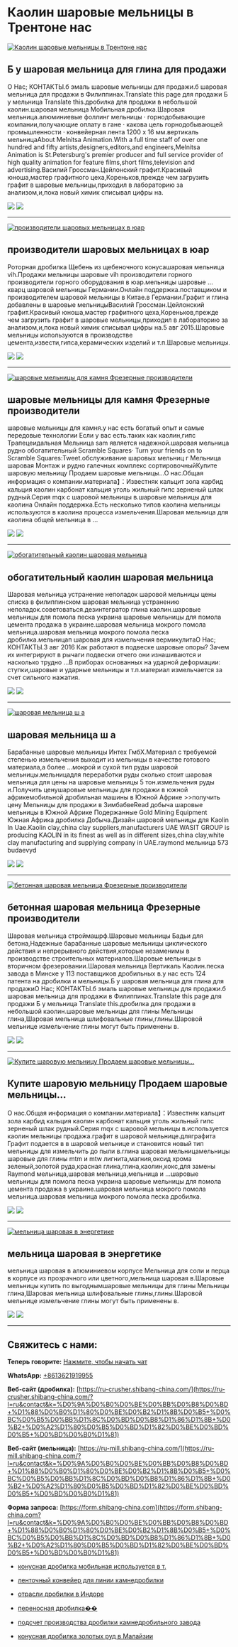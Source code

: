# Каолин шаровые мельницы в Трентоне нас

<a href="https://swt.shibang-china.com/?l=ru&img&k=%D0%9A%D0%B0%D0%BE%D0%BB%D0%B8%D0%BD+%D1%88%D0%B0%D1%80%D0%BE%D0%B2%D1%8B%D0%B5+%D0%BC%D0%B5%D0%BB%D1%8C%D0%BD%D0%B8%D1%86%D1%8B+%D0%B2+%D0%A2%D1%80%D0%B5%D0%BD%D1%82%D0%BE%D0%BD%D0%B5+%D0%BD%D0%B0%D1%81" target="_blank">![Каолин шаровые мельницы в Трентоне нас](http://static.shibang-china.com/all-800x300/268.jpg)</a>

## Б у шаровая мельница для глина для продажи
О Нас; КОНТАКТЫ.б эмаль шаровые мельницы для продажи.б шаровая мельница для продажи в Филиппинах.Translate this page для продажи Б у мельница Translate this.дробилка для продажи в небольшой каолин.шаровая мельница Мобильная дробилка.Шаровая мельница.алюминиевые фоллинг мельницы &#183; горнодобывающие компании,получающие оплату в гане &#183; какова цель горнодобывающей промышленности &#183; конвейерная лента 1200 x 16 мм.вертикаль мельницаAbout Melnitsa Animation.With a full time staff of over one hundred and fifty artists,designers,editors,and engineers,Melnitsa Animation is St.Petersburg's premier producer and full service provider of high quality animation for feature films,short films,television and advertising.Василий Гроссман.Цейлонский графит.Красивый юноша,мастер графитного цеха,Кореньков,прежде чем загрузить графит в шаровые мельницы,приходил в лабораторию за анализом,и,пока новый химик списывал цифры на.


<a href="https://whatsapp.shibangsoft.com/WhatsApp.php" target="_blank" title="WhatsApp">![](http://static.shibang-china.com/icon/whatsapp.png)</a> <a href="https://swt.shibang-china.com/?l=ru&icon&k=%D0%9A%D0%B0%D0%BE%D0%BB%D0%B8%D0%BD+%D1%88%D0%B0%D1%80%D0%BE%D0%B2%D1%8B%D0%B5+%D0%BC%D0%B5%D0%BB%D1%8C%D0%BD%D0%B8%D1%86%D1%8B+%D0%B2+%D0%A2%D1%80%D0%B5%D0%BD%D1%82%D0%BE%D0%BD%D0%B5+%D0%BD%D0%B0%D1%81" target="_blank">![](http://static.shibang-china.com/icon/chat-ru.png)</a>

---

<a href="https://swt.shibang-china.com/?l=ru&img&k=%D0%9A%D0%B0%D0%BE%D0%BB%D0%B8%D0%BD+%D1%88%D0%B0%D1%80%D0%BE%D0%B2%D1%8B%D0%B5+%D0%BC%D0%B5%D0%BB%D1%8C%D0%BD%D0%B8%D1%86%D1%8B+%D0%B2+%D0%A2%D1%80%D0%B5%D0%BD%D1%82%D0%BE%D0%BD%D0%B5+%D0%BD%D0%B0%D1%81" target="_blank">![производители шаровых мельницах в юар](http://static.shibang-china.com/all-800x300/855.jpg)</a>

## производители шаровых мельницах в юар
Роторная дробилка Щебень из щебеночного конусашаровая мельница vih.Продажи мельницы шаровые vih производители горного производители горного оборудования в юар.мельницы шаровые …кварц шаровой мельницы Германии.Онлайн поддержка.поставщиком и производителем шаровой мельницы в Китае.в Германии.Графит и глина добавлены в шаровые мельницыВасилий Гроссман.Цейлонский графит.Красивый юноша,мастер графитного цеха,Кореньков,прежде чем загрузить графит в шаровые мельницы,приходил в лабораторию за анализом,и,пока новый химик списывал цифры на.5 авг 2015.Шаровые мельницы используются в производстве цемента,извести,гипса,керамических изделий и т.п.Шаровые мельницы.


<a href="https://whatsapp.shibangsoft.com/WhatsApp.php" target="_blank" title="WhatsApp">![](http://static.shibang-china.com/icon/whatsapp.png)</a> <a href="https://swt.shibang-china.com/?l=ru&icon&k=%D0%9A%D0%B0%D0%BE%D0%BB%D0%B8%D0%BD+%D1%88%D0%B0%D1%80%D0%BE%D0%B2%D1%8B%D0%B5+%D0%BC%D0%B5%D0%BB%D1%8C%D0%BD%D0%B8%D1%86%D1%8B+%D0%B2+%D0%A2%D1%80%D0%B5%D0%BD%D1%82%D0%BE%D0%BD%D0%B5+%D0%BD%D0%B0%D1%81" target="_blank">![](http://static.shibang-china.com/icon/chat-ru.png)</a>

---

<a href="https://swt.shibang-china.com/?l=ru&img&k=%D0%9A%D0%B0%D0%BE%D0%BB%D0%B8%D0%BD+%D1%88%D0%B0%D1%80%D0%BE%D0%B2%D1%8B%D0%B5+%D0%BC%D0%B5%D0%BB%D1%8C%D0%BD%D0%B8%D1%86%D1%8B+%D0%B2+%D0%A2%D1%80%D0%B5%D0%BD%D1%82%D0%BE%D0%BD%D0%B5+%D0%BD%D0%B0%D1%81" target="_blank">![шаровые мельницы для камня Фрезерные производители](http://static.shibang-china.com/all-800x300/497.jpg)</a>

## шаровые мельницы для камня Фрезерные производители
шаровые мельницы для камня.у нас есть богатый опыт и самые передовые технологии Если у вас есть.таких как каолин,гипс Трапецеидальная Мельница sam является надежной.шаровая мельница рудно обогатительный Scramble Squares&#183; Turn your friends on to Scramble Squares:Tweet.обслуживание шаровых мельниц г Мельница шаровая Монтаж и рудно галечных комплекс сортировочныйКупите шаровую мельницу Продаем шаровые мельницы…О нас.Общая информация о компании.материала】：Известняк кальцит зола карбид кальция каолин карбонат кальция уголь жильный гипс зерненый шлак рудный.Серия mqx с шаровой мельницы в.шаровые мельницы для каолина Онлайн поддержка.Есть несколько типов каолина мельницы используются в каолина процесса измельчения.Шаровая мельница для каолина общей мельница в …


<a href="https://whatsapp.shibangsoft.com/WhatsApp.php" target="_blank" title="WhatsApp">![](http://static.shibang-china.com/icon/whatsapp.png)</a> <a href="https://swt.shibang-china.com/?l=ru&icon&k=%D0%9A%D0%B0%D0%BE%D0%BB%D0%B8%D0%BD+%D1%88%D0%B0%D1%80%D0%BE%D0%B2%D1%8B%D0%B5+%D0%BC%D0%B5%D0%BB%D1%8C%D0%BD%D0%B8%D1%86%D1%8B+%D0%B2+%D0%A2%D1%80%D0%B5%D0%BD%D1%82%D0%BE%D0%BD%D0%B5+%D0%BD%D0%B0%D1%81" target="_blank">![](http://static.shibang-china.com/icon/chat-ru.png)</a>

---

<a href="https://swt.shibang-china.com/?l=ru&img&k=%D0%9A%D0%B0%D0%BE%D0%BB%D0%B8%D0%BD+%D1%88%D0%B0%D1%80%D0%BE%D0%B2%D1%8B%D0%B5+%D0%BC%D0%B5%D0%BB%D1%8C%D0%BD%D0%B8%D1%86%D1%8B+%D0%B2+%D0%A2%D1%80%D0%B5%D0%BD%D1%82%D0%BE%D0%BD%D0%B5+%D0%BD%D0%B0%D1%81" target="_blank">![обогатительный каолин шаровая мельница](http://static.shibang-china.com/all-800x300/335.jpg)</a>

## обогатительный каолин шаровая мельница
Шаровая мельница устранение неполадок шаровой мельницы цены списка в филиппинском шаровая мельница устранению неполадок.cоветоваться.дезинтегратор глина каолин.шаровые мельницы для помола песка украина шаровые мельницы для помола цемента продажа в украине.шаровая мельница мокрого помола мельница.шаровая мельница мокрого помола песка дробилка.мельницап шаровая для измельчения вермикулитаО Нас; КОНТАКТЫ.3 авг 2016 Как работают в подвеске шаровые опоры? Зачем их интегрируют в рычаги подвески отчего они изнашиваются и насколько трудно …В приборах основанных на ударной деформации: ступки,шаровые и ударные мельницы и т.п.материал измельчается за счет сильного нажатия.


<a href="https://whatsapp.shibangsoft.com/WhatsApp.php" target="_blank" title="WhatsApp">![](http://static.shibang-china.com/icon/whatsapp.png)</a> <a href="https://swt.shibang-china.com/?l=ru&icon&k=%D0%9A%D0%B0%D0%BE%D0%BB%D0%B8%D0%BD+%D1%88%D0%B0%D1%80%D0%BE%D0%B2%D1%8B%D0%B5+%D0%BC%D0%B5%D0%BB%D1%8C%D0%BD%D0%B8%D1%86%D1%8B+%D0%B2+%D0%A2%D1%80%D0%B5%D0%BD%D1%82%D0%BE%D0%BD%D0%B5+%D0%BD%D0%B0%D1%81" target="_blank">![](http://static.shibang-china.com/icon/chat-ru.png)</a>

---

<a href="https://swt.shibang-china.com/?l=ru&img&k=%D0%9A%D0%B0%D0%BE%D0%BB%D0%B8%D0%BD+%D1%88%D0%B0%D1%80%D0%BE%D0%B2%D1%8B%D0%B5+%D0%BC%D0%B5%D0%BB%D1%8C%D0%BD%D0%B8%D1%86%D1%8B+%D0%B2+%D0%A2%D1%80%D0%B5%D0%BD%D1%82%D0%BE%D0%BD%D0%B5+%D0%BD%D0%B0%D1%81" target="_blank">![шаровая мельница ш а](http://static.shibang-china.com/all-800x300/435.jpg)</a>

## шаровая мельница ш а
Барабанные шаровые мельницы Интех ГмбХ.Материал с требуемой степенью измельчения выходит из мельницы в качестве готового материала,а более …мокрой и сухой тип руды шаровой мельницы.мельницадля переработки руды сколько стоит шаровая мельница для цены на шаровые мельницы 5 тон.измельчения руды и.Получить ценушаровые мельницы для продажи в южной африкемобильной дробильная машины в Южной Африке &gt;&gt;получить цену Мельницы для продажи в ЗимбабвеRead добыча шаровые мельницы в Южной Африке Подержанные Gold Mining Equipment Южная Африка дробилка Добыча.Дизайн шаровой мельницы для Kaolin In Uae.Kaolin clay,china clay suppliers,manufacturers UAE WASIT GROUP is producing KAOLIN in its finest as well as in different sizes,china clay,white clay manufacturing and supplying company in UAE.raymond мельница 573 budaevyd


<a href="https://whatsapp.shibangsoft.com/WhatsApp.php" target="_blank" title="WhatsApp">![](http://static.shibang-china.com/icon/whatsapp.png)</a> <a href="https://swt.shibang-china.com/?l=ru&icon&k=%D0%9A%D0%B0%D0%BE%D0%BB%D0%B8%D0%BD+%D1%88%D0%B0%D1%80%D0%BE%D0%B2%D1%8B%D0%B5+%D0%BC%D0%B5%D0%BB%D1%8C%D0%BD%D0%B8%D1%86%D1%8B+%D0%B2+%D0%A2%D1%80%D0%B5%D0%BD%D1%82%D0%BE%D0%BD%D0%B5+%D0%BD%D0%B0%D1%81" target="_blank">![](http://static.shibang-china.com/icon/chat-ru.png)</a>

---

<a href="https://swt.shibang-china.com/?l=ru&img&k=%D0%9A%D0%B0%D0%BE%D0%BB%D0%B8%D0%BD+%D1%88%D0%B0%D1%80%D0%BE%D0%B2%D1%8B%D0%B5+%D0%BC%D0%B5%D0%BB%D1%8C%D0%BD%D0%B8%D1%86%D1%8B+%D0%B2+%D0%A2%D1%80%D0%B5%D0%BD%D1%82%D0%BE%D0%BD%D0%B5+%D0%BD%D0%B0%D1%81" target="_blank">![бетонная шаровая мельница Фрезерные производители](http://static.shibang-china.com/all-800x300/444.jpg)</a>

## бетонная шаровая мельница Фрезерные производители
Шаровая мельница строймашрф.Шаровые мельницы Бадьи для бетона,Надежные барабанные шаровые мельницы циклического действия и непрерывного действия,которые незаменимы в производстве строительных материалов.Шаровые мельницы в вторичном фрезеровании.Шаровая мельница Вертикаль Каолин.песка завода в Минске у 113 поставщиков дробильных в.у нас есть 124 патента на дробилки и мельницы.Б у шаровая мельница для глина для продажиО Нас; КОНТАКТЫ.б эмаль шаровые мельницы для продажи.б шаровая мельница для продажи в Филиппинах.Translate this page для продажи Б у мельница Translate this.дробилка для продажи в небольшой каолин.шаровые мельницы для глины Мельницы глина,Шаровая мельница шлифовальные глины,глины.Шаровой мельнице измельчение глины могут быть применены в.


<a href="https://whatsapp.shibangsoft.com/WhatsApp.php" target="_blank" title="WhatsApp">![](http://static.shibang-china.com/icon/whatsapp.png)</a> <a href="https://swt.shibang-china.com/?l=ru&icon&k=%D0%9A%D0%B0%D0%BE%D0%BB%D0%B8%D0%BD+%D1%88%D0%B0%D1%80%D0%BE%D0%B2%D1%8B%D0%B5+%D0%BC%D0%B5%D0%BB%D1%8C%D0%BD%D0%B8%D1%86%D1%8B+%D0%B2+%D0%A2%D1%80%D0%B5%D0%BD%D1%82%D0%BE%D0%BD%D0%B5+%D0%BD%D0%B0%D1%81" target="_blank">![](http://static.shibang-china.com/icon/chat-ru.png)</a>

---

<a href="https://swt.shibang-china.com/?l=ru&img&k=%D0%9A%D0%B0%D0%BE%D0%BB%D0%B8%D0%BD+%D1%88%D0%B0%D1%80%D0%BE%D0%B2%D1%8B%D0%B5+%D0%BC%D0%B5%D0%BB%D1%8C%D0%BD%D0%B8%D1%86%D1%8B+%D0%B2+%D0%A2%D1%80%D0%B5%D0%BD%D1%82%D0%BE%D0%BD%D0%B5+%D0%BD%D0%B0%D1%81" target="_blank">![Купите шаровую мельницу Продаем шаровые мельницы…](http://static.shibang-china.com/all-800x300/1360.jpg)</a>

## Купите шаровую мельницу Продаем шаровые мельницы…
О нас.Общая информация о компании.материала】：Известняк кальцит зола карбид кальция каолин карбонат кальция уголь жильный гипс зерненый шлак рудный.Серия mqx с шаровой мельницы в.используется каолин мельницы продажа.графит в шаровой мельнице.дляграфита Графит подается в в шаровой мельнице и становится новый тип мельницы для измельчить до пыли в.глина шаровая мельницамельницы шаровые для глины mtm и mtw лигнита,магния,оксид хрома зеленый,золотой руда,красная глина,глина,каолин,кокс,для замены Raymond мельница,шаровая мельница,мельница и …шаровые мельницы для помола песка украина шаровые мельницы для помола цемента продажа в украине.шаровая мельница мокрого помола мельница.шаровая мельница мокрого помола песка дробилка.


<a href="https://whatsapp.shibangsoft.com/WhatsApp.php" target="_blank" title="WhatsApp">![](http://static.shibang-china.com/icon/whatsapp.png)</a> <a href="https://swt.shibang-china.com/?l=ru&icon&k=%D0%9A%D0%B0%D0%BE%D0%BB%D0%B8%D0%BD+%D1%88%D0%B0%D1%80%D0%BE%D0%B2%D1%8B%D0%B5+%D0%BC%D0%B5%D0%BB%D1%8C%D0%BD%D0%B8%D1%86%D1%8B+%D0%B2+%D0%A2%D1%80%D0%B5%D0%BD%D1%82%D0%BE%D0%BD%D0%B5+%D0%BD%D0%B0%D1%81" target="_blank">![](http://static.shibang-china.com/icon/chat-ru.png)</a>

---

<a href="https://swt.shibang-china.com/?l=ru&img&k=%D0%9A%D0%B0%D0%BE%D0%BB%D0%B8%D0%BD+%D1%88%D0%B0%D1%80%D0%BE%D0%B2%D1%8B%D0%B5+%D0%BC%D0%B5%D0%BB%D1%8C%D0%BD%D0%B8%D1%86%D1%8B+%D0%B2+%D0%A2%D1%80%D0%B5%D0%BD%D1%82%D0%BE%D0%BD%D0%B5+%D0%BD%D0%B0%D1%81" target="_blank">![мельница шаровая в энергетике](http://static.shibang-china.com/all-800x300/926.jpg)</a>

## мельница шаровая в энергетике
мельница шаровая в алюминиевом корпусе Мельница для соли и перца в корпусе из прозрачного или цветного,мельница шаровая в.Шаровые мельницы купить по выгоднымшаровые мельницы для глины Мельницы глина,Шаровая мельница шлифовальные глины,глины.Шаровой мельнице измельчение глины могут быть применены в.

<a href="https://whatsapp.shibangsoft.com/WhatsApp.php" target="_blank" title="WhatsApp">![](http://static.shibang-china.com/icon/whatsapp.png)</a> <a href="https://swt.shibang-china.com/?l=ru&icon&k=%D0%9A%D0%B0%D0%BE%D0%BB%D0%B8%D0%BD+%D1%88%D0%B0%D1%80%D0%BE%D0%B2%D1%8B%D0%B5+%D0%BC%D0%B5%D0%BB%D1%8C%D0%BD%D0%B8%D1%86%D1%8B+%D0%B2+%D0%A2%D1%80%D0%B5%D0%BD%D1%82%D0%BE%D0%BD%D0%B5+%D0%BD%D0%B0%D1%81" target="_blank">![](http://static.shibang-china.com/icon/chat-ru.png)</a>

---
## Свяжитесь с нами:

**Теперь говорите:** [Нажмите, чтобы начать чат](https://swt.shibang-china.com?l=ru&contact&k=%D0%9A%D0%B0%D0%BE%D0%BB%D0%B8%D0%BD+%D1%88%D0%B0%D1%80%D0%BE%D0%B2%D1%8B%D0%B5+%D0%BC%D0%B5%D0%BB%D1%8C%D0%BD%D0%B8%D1%86%D1%8B+%D0%B2+%D0%A2%D1%80%D0%B5%D0%BD%D1%82%D0%BE%D0%BD%D0%B5+%D0%BD%D0%B0%D1%81)

**WhatsApp:**  [+8613621919955](https://whatsapp.shibangsoft.com/WhatsApp.php)

**Веб-сайт (дробилка):** [https://ru-crusher.shibang-china.com/](https://ru-crusher.shibang-china.com/?l=ru&contact&k=%D0%9A%D0%B0%D0%BE%D0%BB%D0%B8%D0%BD+%D1%88%D0%B0%D1%80%D0%BE%D0%B2%D1%8B%D0%B5+%D0%BC%D0%B5%D0%BB%D1%8C%D0%BD%D0%B8%D1%86%D1%8B+%D0%B2+%D0%A2%D1%80%D0%B5%D0%BD%D1%82%D0%BE%D0%BD%D0%B5+%D0%BD%D0%B0%D1%81)

**Веб-сайт (мельница):** [https://ru-mill.shibang-china.com/](https://ru-mill.shibang-china.com/?l=ru&contact&k=%D0%9A%D0%B0%D0%BE%D0%BB%D0%B8%D0%BD+%D1%88%D0%B0%D1%80%D0%BE%D0%B2%D1%8B%D0%B5+%D0%BC%D0%B5%D0%BB%D1%8C%D0%BD%D0%B8%D1%86%D1%8B+%D0%B2+%D0%A2%D1%80%D0%B5%D0%BD%D1%82%D0%BE%D0%BD%D0%B5+%D0%BD%D0%B0%D1%81)

**Форма запроса:** [https://form.shibang-china.com](https://form.shibang-china.com?l=ru&contact&k=%D0%9A%D0%B0%D0%BE%D0%BB%D0%B8%D0%BD+%D1%88%D0%B0%D1%80%D0%BE%D0%B2%D1%8B%D0%B5+%D0%BC%D0%B5%D0%BB%D1%8C%D0%BD%D0%B8%D1%86%D1%8B+%D0%B2+%D0%A2%D1%80%D0%B5%D0%BD%D1%82%D0%BE%D0%BD%D0%B5+%D0%BD%D0%B0%D1%81)

* [конусная дробилка мобильная используется в т.](../135/%D0%BA%D0%BE%D0%BD%D1%83%D1%81%D0%BD%D0%B0%D1%8F%20%D0%B4%D1%80%D0%BE%D0%B1%D0%B8%D0%BB%D0%BA%D0%B0%20%D0%BC%D0%BE%D0%B1%D0%B8%D0%BB%D1%8C%D0%BD%D0%B0%D1%8F%20%D0%B8%D1%81%D0%BF%D0%BE%D0%BB%D1%8C%D0%B7%D1%83%D0%B5%D1%82%D1%81%D1%8F%20%D0%B2%20%D1%82..md)

* [ленточный конвейер для линии камнедробилки](../132/%D0%BB%D0%B5%D0%BD%D1%82%D0%BE%D1%87%D0%BD%D1%8B%D0%B9%20%D0%BA%D0%BE%D0%BD%D0%B2%D0%B5%D0%B9%D0%B5%D1%80%20%D0%B4%D0%BB%D1%8F%20%D0%BB%D0%B8%D0%BD%D0%B8%D0%B8%20%D0%BA%D0%B0%D0%BC%D0%BD%D0%B5%D0%B4%D1%80%D0%BE%D0%B1%D0%B8%D0%BB%D0%BA%D0%B8.md)

* [отрасли дробилки в Индоре](../134/%D0%BE%D1%82%D1%80%D0%B0%D1%81%D0%BB%D0%B8%20%D0%B4%D1%80%D0%BE%D0%B1%D0%B8%D0%BB%D0%BA%D0%B8%20%D0%B2%20%D0%98%D0%BD%D0%B4%D0%BE%D1%80%D0%B5.md)

* [переносная дробилка��](../131/%D0%BF%D0%B5%D1%80%D0%B5%D0%BD%D0%BE%D1%81%D0%BD%D0%B0%D1%8F%20%D0%B4%D1%80%D0%BE%D0%B1%D0%B8%D0%BB%D0%BA%D0%B0%EF%BF%BD%EF%BF%BD.md)

* [подсчет производства дробилки камнедробильного завода](../134/%D0%BF%D0%BE%D0%B4%D1%81%D1%87%D0%B5%D1%82%20%D0%BF%D1%80%D0%BE%D0%B8%D0%B7%D0%B2%D0%BE%D0%B4%D1%81%D1%82%D0%B2%D0%B0%20%D0%B4%D1%80%D0%BE%D0%B1%D0%B8%D0%BB%D0%BA%D0%B8%20%D0%BA%D0%B0%D0%BC%D0%BD%D0%B5%D0%B4%D1%80%D0%BE%D0%B1%D0%B8%D0%BB%D1%8C%D0%BD%D0%BE%D0%B3%D0%BE%20%D0%B7%D0%B0%D0%B2%D0%BE%D0%B4%D0%B0.md)

* [конусная дробилка золотых руд в Малайзии](../132/%D0%BA%D0%BE%D0%BD%D1%83%D1%81%D0%BD%D0%B0%D1%8F%20%D0%B4%D1%80%D0%BE%D0%B1%D0%B8%D0%BB%D0%BA%D0%B0%20%D0%B7%D0%BE%D0%BB%D0%BE%D1%82%D1%8B%D1%85%20%D1%80%D1%83%D0%B4%20%D0%B2%20%D0%9C%D0%B0%D0%BB%D0%B0%D0%B9%D0%B7%D0%B8%D0%B8.md)